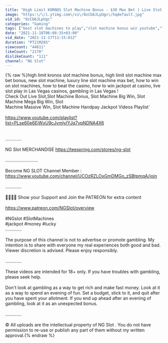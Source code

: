 ```yaml
---
title: "High Limit KORNOS Slot Machine Bonus - $30 Max Bet | Live Slot Play At Casino"
image: "https:\/\/i.ytimg.com\/vi\/0zCb6JLpUgc\/hqdefault.jpg"
vid_id: "0zCb6JLpUgc"
categories: "Gaming"
tags: ["best slot machines to play","slot machine bonus win youtube","las vegas casinos slot machines"]
date: "2021-11-18T06:08:35+03:00"
vid_date: "2021-11-17T11:15:01Z"
duration: "PT21M28S"
viewcount: "44611"
likeCount: "2170"
dislikeCount: "111"
channel: "NG Slot"
---
```

{% raw %}high limit kronos slot machine bonus, high limit slot machine max bet bonus, new slot machine, luxury line slot machine max bet, how to win on slot machines, how to beat the casino, how to win jackpot at casino, live slot play in Las Vegas casinos, gambling in Las Vegas ! <br />Check Out Live Slot,Slot Machine Bonus, Slot Machine Big Win, Slot Machine Mega Big Win, Slot <br />Machine Massive Win, Slot Machine Handpay Jackpot Videos Playlist`<br /><br /><a rel="nofollow" target="blank" href="https://www.youtube.com/playlist?list=PLse60e6EjWxU9cJymlyIYJq7ypNDNA4X6">https://www.youtube.com/playlist?list=PLse60e6EjWxU9cJymlyIYJq7ypNDNA4X6</a><br /><br /><br />.............<br /><br />NG Slot MERCHANDISE <a rel="nofollow" target="blank" href="https://teespring.com/stores/ng-slot">https://teespring.com/stores/ng-slot</a><br /><br />..........................<br /><br />Become NG SLOT Channel Member : <a rel="nofollow" target="blank" href="https://www.youtube.com/channel/UCOzRZLOxGmDMGo_zSBtpmqA/join">https://www.youtube.com/channel/UCOzRZLOxGmDMGo_zSBtpmqA/join</a><br /><br />.............<br /><br />👨‍👩‍👧‍👧 Show your Support and Join the PATREON for extra content <br /><br /><a rel="nofollow" target="blank" href="https://www.patreon.com/NGSlot/overview">https://www.patreon.com/NGSlot/overview</a><br /><br />#NGslot  #SlotMachines<br /> #jackpot #money #lucky<br />.............<br /><br />The purpose of this channel is not to advertise or promote gambling. My intention is to share with everyone my real experiences both good and bad. Viewer discretion is advised. Please enjoy responsibly. <br /><br />.............<br /><br />These videos are intended for 18+ only. If you have troubles with gambling, please seek help.<br /><br />Don't look at gambling as a way to get rich and make fast money. Look at it as a way to spend an evening of fun. Set a budget, stick to it, and quit after you have spent your allotment. If you end up ahead after an evening of gambling, look at it as an unexpected bonus.<br /><br />.............<br /><br />© All uploads are the intellectual property of NG Slot . You do not have permission to re-use or publish any part of them without my written approval.{% endraw %}
